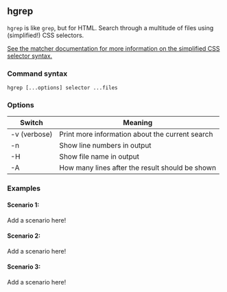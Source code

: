 ## hgrep

`hgrep` is like `grep`, but for HTML. Search through a multitude of files using (simplified!) CSS selectors.

[See the matcher documentation for more information on the simplified CSS selector syntax.](/matcher.md)

### Command syntax

```
hgrep [...options] selector ...files
```

### Options

| Switch       | Meaning                                         |
| ------------ | ----------------------------------------------- |
| -v (verbose) | Print more information about the current search |
| -n           | Show line numbers in output                     |
| -H           | Show file name in output                        |
| -A           | How many lines after the result should be shown |

### Examples

#### Scenario 1:

Add a scenario here!

#### Scenario 2:

Add a scenario here!

#### Scenario 3:

Add a scenario here!
